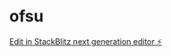# ofsu

[Edit in StackBlitz next generation editor ⚡️](https://stackblitz.com/~/github.com/charitybiyela/ofsu)